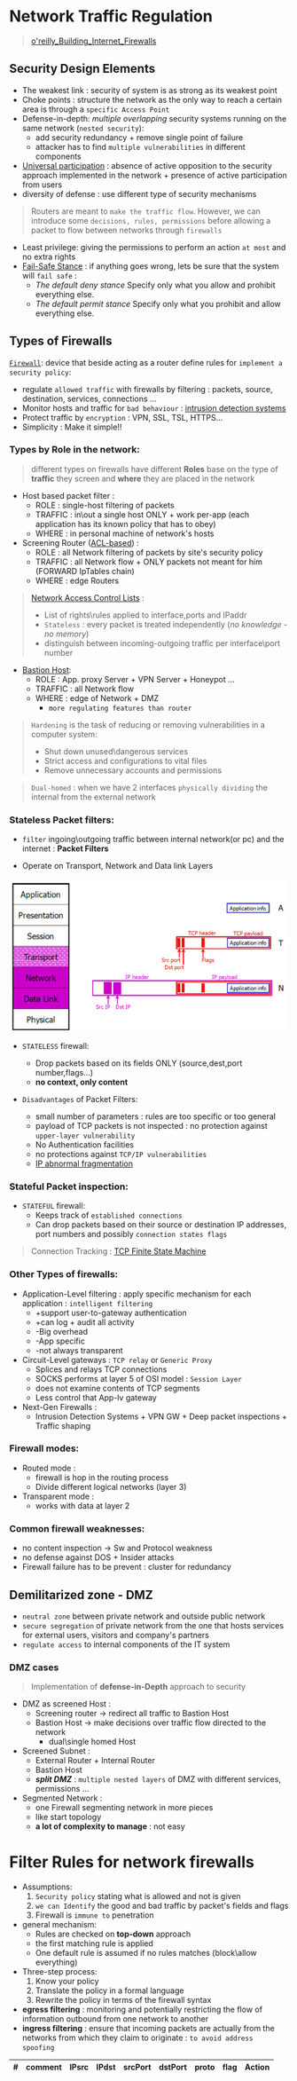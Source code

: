 # Network Traffic Regulation

> [o'reilly_Building_Internet_Firewalls](http://litux.nl/Books/books/www.leothreads.com/e-book/oreillybookself/tcpip/firewall/index.htm)

## Security Design Elements 

- The weakest link : security of system is as strong as its weakest point
- Choke points : structure the network as the only way to reach a certain area is through a `specific Access Point`
- Defense-in-depth: *multiple overlapping* security systems running on the same network (`nested security`):
  - add security redundancy + remove single point of failure
  - attacker has to find `multiple vulnerabilities` in different components
- [Universal participation](http://litux.nl/Books/books/www.leothreads.com/e-book/oreillybookself/tcpip/firewall/ch03_06.htm) : absence of active opposition to the security approach implemented in the network + presence of active participation from users
- diversity of defense : use different type of security mechanisms

> Routers are meant to `make the traffic flow`. However, we can introduce some `decisions, rules, permissions` before allowing a packet to flow between networks through `firewalls`

- Least privilege: giving the permissions to perform an action  `at most` and no extra rights
- [Fail-Safe Stance](https://docstore.mik.ua/orelly/networking_2ndEd/fire/ch03_05.htm) : if anything goes wrong, lets be sure that the system will `fail safe` : 
  - *The default deny stance* Specify only what you allow and prohibit everything else. 
  - *The default permit stance* Specify only what you prohibit and allow everything else.
   
## Types of Firewalls

[`Firewall`](https://en.wikipedia.org/wiki/Firewall_(computing)): device that beside acting as a router define rules for `implement a security policy`:
- regulate `allowed traffic` with firewalls by filtering : packets, source, destination, services, connections ...
- Monitor hosts and traffic for `bad behaviour` : [intrusion detection systems](https://en.wikipedia.org/wiki/Intrusion_detection_system)
- Protect traffic by `encryption` : VPN, SSL, TSL, HTTPS...
- Simplicity : Make it simple!!
  
### Types by Role in the network:
 
> different types on firewalls have different **Roles** base on the type of **traffic** they screen and **where** they are placed in the network

- Host based packet filter :
  - ROLE : single-host filtering of packets 
  - TRAFFIC : in\out a single host ONLY + work per-app (each application has its known policy that has to obey)
  - WHERE : in personal machine of network's hosts
- Screening Router ([ACL-based](http://www.di-srv.unisa.it/~ads/corso-security/www/CORSO-0203/Cisco/cisco827_htm/cisco827_acl_std.htm)) :
  - ROLE : all Network filtering of packets by site's security policy
  - TRAFFIC : all Network flow + ONLY packets not meant for him (FORWARD IpTables chain)
  - WHERE : edge Routers 
> [Network Access Control Lists](https://en.wikipedia.org/wiki/Access-control_list#Networking_ACLs) : 
> - List of rights\rules applied to interface,ports and IPaddr
> - `Stateless` : every packet is treated independently (*no knowledge - no memory*)
> - distinguish between incoming-outgoing traffic per interface\port number
- [Bastion Host](https://en.wikipedia.org/wiki/Bastion_host):  
  - ROLE : App. proxy Server + VPN Server + Honeypot ...
  - TRAFFIC : all Network flow 
  - WHERE : edge of Network + DMZ
    + `more regulating features than router`
> `Hardening` is the task of reducing or removing vulnerabilities in a computer system:
> - Shut down unused\dangerous services
> - Strict access and configurations to vital files
> - Remove unnecessary accounts and permissions

> `Dual-homed` : when we have 2 interfaces `physically dividing` the internal from the external network

### Stateless Packet filters:

- `filter` ingoing\outgoing traffic between internal network(or pc) and the internet : **Packet Filters**

- Operate on Transport, Network and Data link Layers 

![picture 1](../images/e793192ee3a69a86b09706ec6c08dc535920fe677c25dc5cb003be18b06433a1.png)  

- `STATELESS` firewall: 
  - Drop packets based on its fields ONLY (source,dest,port number,flags...)
  - **no context, only content**

- `Disadvantages` of Packet Filters:
    - small number of parameters : rules are too specific or too general
    - payload of TCP packets is not inspected : no protection against `upper-layer vulnerability`
    - No Authentication facilities
    - no protections against `TCP/IP vulnerabilities`
    - [IP abnormal fragmentation](https://www.imperva.com/learn/ddos/ip-fragmentation-attack-teardrop/#:~:text=IP%20fragmentation%20attacks%20are%20a,by%20exploiting%20datagram%20fragmentation%20mechanisms.)
    
### Stateful Packet inspection:

- `STATEFUL` firewall:
  - Keeps track of `established connections`
  - Can drop packets based on their source or destination
IP addresses, port numbers and possibly `connection states flags` 
> Connection Tracking : [TCP Finite State Machine](http://tcpipguide.com/free/t_TCPOperationalOverviewandtheTCPFiniteStateMachineF-2.htm)

### Other Types of firewalls:

- Application-Level filtering : apply specific mechanism for each application : `intelligent filtering`
  - +support user-to-gateway authentication
  - +can log + audit all activity
  - -Big overhead
  - -App specific
  - -not always transparent
- Circuit-Level gateways : `TCP relay` or `Generic Proxy`
  - Splices and relays TCP connections
  - SOCKS performs at layer 5 of OSI model : `Session Layer`
  - does not examine contents of TCP segments
  - Less control that App-lv gateway
- Next-Gen Firewalls : 
  - Intrusion Detection Systems + VPN GW + Deep packet inspections + Traffic shaping
  
### Firewall modes:

- Routed mode : 
  - firewall is hop in the routing process
  - Divide different logical networks (layer 3)
- Transparent mode :
  - works with data at layer 2

### Common firewall weaknesses: 
  - no content inspection $\rightarrow$ Sw and Protocol weakness
  - no defense against DOS + Insider attacks
  - Firewall failure has to be prevent : cluster for redundancy
  
## Demilitarized zone - DMZ

- `neutral zone` between private network and outside public network 
- `secure segregation` of private network from the one that hosts services for external users, visitors and company's partners
- `regulate access` to internal components of the IT system 

### DMZ cases

> Implementation of **defense-in-Depth** approach to security
- DMZ as screened Host : 
  - Screening router $\rightarrow$ redirect all traffic to Bastion Host
  - Bastion Host $\rightarrow$ make decisions over traffic flow directed to the network
    - dual\single homed Host
- Screened Subnet :
  - External Router + Internal Router
  - Bastion Host 
  - ***split DMZ*** : `multiple nested layers` of DMZ with different services, permissions ...
- Segmented Network :
  - one Firewall segmenting network in more pieces
  - like start topology
  - **a lot of complexity to manage** : not easy
  
# Filter Rules for network firewalls

- Assumptions:
   1. `Security policy` stating what is allowed and not is given
   2. `we can Identify` the good and bad traffic by packet's fields and flags
   3. Firewall is `immune to` penetration
- general mechanism:
  - Rules are checked on **top-down** approach
  - the first matching rule is applied 
  - One default rule is assumed if no rules matches (block\allow everything)
- Three-step process:
    1. Know your policy
    2. Translate the policy in a formal language
    3. Rewrite the policy in terms of the firewall syntax
- **egress filtering** : monitoring and potentially restricting the flow of information outbound from one network to another
- **ingress filtering** : ensure that incoming packets are actually from the networks from which they claim to originate : `to avoid address spoofing`

|#|comment| IPsrc | IPdst |srcPort| dstPort |proto| flag  | Action |
|--| --| --| --| --| --| -- | --| --|


